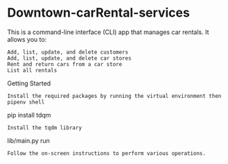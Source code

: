 # Downtown-carRental-services
This is a command-line interface (CLI) app that manages car rentals. It allows you to:

    Add, list, update, and delete customers
    Add, list, update, and delete car stores
    Rent and return cars from a car store
    List all rentals

Getting Started
 
    Install the required packages by running the virtual environment then pipenv shell
pip install tdqm


    Install the tqdm library 

 lib/main.py run

    Follow the on-screen instructions to perform various operations.